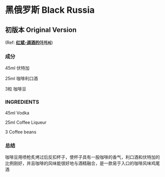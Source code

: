 # 黑俄罗斯 Black Russia

## 初版本 Original Version

(Ref: **[红斌-调酒的아저씨](https://space.bilibili.com/482559656)**)

### **成分**

45ml 伏特加 

25ml 咖啡利口酒

3粒   咖啡豆

### **INGREDIENTS**

45ml Vodka  

25ml Coffee Liqueur

3       Coffee beans

### 总结

咖啡豆用喷枪炙烤过后反扣杯子，使杯子具有一股咖啡的香气，利口酒和伏特加的比例刚好，并且咖啡的风味能很好地与酒精融合，是一款易于入口的咖啡风味鸡尾酒